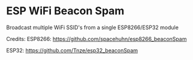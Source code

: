 # ESP WiFi Beacon Spam

Broadcast multiple WiFi SSID's from a single ESP8266/ESP32 module

Credits:
ESP8266:
https://github.com/spacehuhn/esp8266_beaconSpam

ESP32:
https://github.com/Tnze/esp32_beaconSpam
